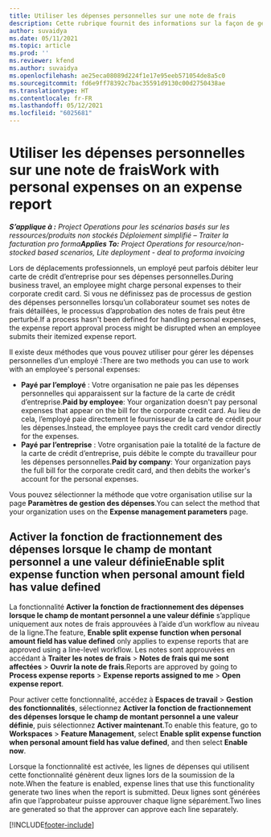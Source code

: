 ```yaml
---
title: Utiliser les dépenses personnelles sur une note de frais
description: Cette rubrique fournit des informations sur la façon de gérer les dépenses personnelles engagées par les employés lors de leurs déplacements professionnels.
author: suvaidya
ms.date: 05/11/2021
ms.topic: article
ms.prod: ''
ms.reviewer: kfend
ms.author: suvaidya
ms.openlocfilehash: ae25eca08089d224f1e17e95eeb571054de8a5c0
ms.sourcegitcommit: fd6e9ff78392c7bac35591d9130c00d2750438ae
ms.translationtype: HT
ms.contentlocale: fr-FR
ms.lasthandoff: 05/12/2021
ms.locfileid: "6025681"
---
```

# <a name="work-with-personal-expenses-on-an-expense-report"></a><span data-ttu-id="cafb3-103">Utiliser les dépenses personnelles sur une note de frais</span><span class="sxs-lookup"><span data-stu-id="cafb3-103">Work with personal expenses on an expense report</span></span>

<span data-ttu-id="cafb3-104">_**S’applique à :** Project Operations pour les scénarios basés sur les ressources/produits non stockés Déploiement simplifié – Traiter la facturation pro forma_</span><span class="sxs-lookup"><span data-stu-id="cafb3-104">_**Applies To:** Project Operations for resource/non-stocked based scenarios, Lite deployment - deal to proforma invoicing_</span></span>

<span data-ttu-id="cafb3-105">Lors de déplacements professionnels, un employé peut parfois débiter leur carte de crédit d’entreprise pour ses dépenses personnelles.</span><span class="sxs-lookup"><span data-stu-id="cafb3-105">During business travel, an employee might charge personal expenses to their corporate credit card.</span></span> <span data-ttu-id="cafb3-106">Si vous ne définissez pas de processus de gestion des dépenses personnelles lorsqu’un collaborateur soumet ses notes de frais détaillées, le processus d’approbation des notes de frais peut être perturbé.</span><span class="sxs-lookup"><span data-stu-id="cafb3-106">If a process hasn't been defined for handling personal expenses, the expense report approval process might be disrupted when an employee submits their itemized expense report.</span></span>

<span data-ttu-id="cafb3-107">Il existe deux méthodes que vous pouvez utiliser pour gérer les dépenses personnelles d’un employé :</span><span class="sxs-lookup"><span data-stu-id="cafb3-107">There are two methods you can use to work with an employee's personal expenses:</span></span>

  - <span data-ttu-id="cafb3-108">**Payé par l’employé** : Votre organisation ne paie pas les dépenses personnelles qui apparaissent sur la facture de la carte de crédit d’entreprise.</span><span class="sxs-lookup"><span data-stu-id="cafb3-108">**Paid by employee**: Your organization doesn't pay personal expenses that appear on the bill for the corporate credit card.</span></span> <span data-ttu-id="cafb3-109">Au lieu de cela, l’employé paie directement le fournisseur de la carte de crédit pour les dépenses.</span><span class="sxs-lookup"><span data-stu-id="cafb3-109">Instead, the employee pays the credit card vendor directly for the expenses.</span></span> 
  - <span data-ttu-id="cafb3-110">**Payé par l’entreprise** : Votre organisation paie la totalité de la facture de la carte de crédit d’entreprise, puis débite le compte du travailleur pour les dépenses personnelles.</span><span class="sxs-lookup"><span data-stu-id="cafb3-110">**Paid by company**: Your organization pays the full bill for the corporate credit card, and then debits the worker's account for the personal expenses.</span></span>

<span data-ttu-id="cafb3-111">Vous pouvez sélectionner la méthode que votre organisation utilise sur la page **Paramètres de gestion des dépenses**.</span><span class="sxs-lookup"><span data-stu-id="cafb3-111">You can select the method that your organization uses on the **Expense management parameters** page.</span></span>


## <a name="enable-split-expense-function-when-personal-amount-field-has-value-defined"></a><span data-ttu-id="cafb3-112">Activer la fonction de fractionnement des dépenses lorsque le champ de montant personnel a une valeur définie</span><span class="sxs-lookup"><span data-stu-id="cafb3-112">Enable split expense function when personal amount field has value defined</span></span>

<span data-ttu-id="cafb3-113">La fonctionnalité **Activer la fonction de fractionnement des dépenses lorsque le champ de montant personnel a une valeur définie** s’applique uniquement aux notes de frais approuvées à l’aide d’un workflow au niveau de la ligne.</span><span class="sxs-lookup"><span data-stu-id="cafb3-113">The feature, **Enable split expense function when personal amount field has value defined** only applies to expense reports that are approved using a line-level workflow.</span></span> <span data-ttu-id="cafb3-114">Les notes sont approuvées en accédant à **Traiter les notes de frais** > **Notes de frais qui me sont affectées** > **Ouvrir la note de frais**.</span><span class="sxs-lookup"><span data-stu-id="cafb3-114">Reports are approved by going to **Process expense reports** > **Expense reports assigned to me** > **Open expense report**.</span></span> 

<span data-ttu-id="cafb3-115">Pour activer cette fonctionnalité, accédez à **Espaces de travail** > **Gestion des fonctionnalités**, sélectionnez **Activer la fonction de fractionnement des dépenses lorsque le champ de montant personnel a une valeur définie**, puis sélectionnez **Activer maintenant**.</span><span class="sxs-lookup"><span data-stu-id="cafb3-115">To enable this feature, go to **Workspaces** > **Feature Management**, select **Enable split expense function when personal amount field has value defined**, and then select **Enable now**.</span></span> 

<span data-ttu-id="cafb3-116">Lorsque la fonctionnalité est activée, les lignes de dépenses qui utilisent cette fonctionnalité génèrent deux lignes lors de la soumission de la note.</span><span class="sxs-lookup"><span data-stu-id="cafb3-116">When the feature is enabled, expense lines that use this functionality generate two lines when the report is submitted.</span></span> <span data-ttu-id="cafb3-117">Deux lignes sont générées afin que l’approbateur puisse approuver chaque ligne séparément.</span><span class="sxs-lookup"><span data-stu-id="cafb3-117">Two lines are generated so that the approver can approve each line separately.</span></span>


[!INCLUDE[footer-include](../includes/footer-banner.md)]
